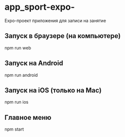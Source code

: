 # app_sport-expo-
Expo-проект приложения для записи на занятие

## Запуск в браузере (на компьютере)
npm run web

## Запуск на Android
npm run android

## Запуск на iOS (только на Mac)
npm run ios

## Главное меню
npm start
